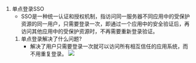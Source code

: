 1. 单点登录SSO
    *  SSO是一种统一认证和授权机制，指访问同一服务器不同应用中的受保护资源的同一用户，只需要登录一次，即通过一个应用中的安全验证后，再访问其他应用中的受保护资源时，不再需要重新登录验证。
    1. 单点登录解决了什么问题?
        * 解决了用户只需要登录一次就可以访问所有相互信任的应用系统，而不用重复登录。
    ![](https://raw.github.com/yzrds/Interview/master/img/单点登录.png)
       